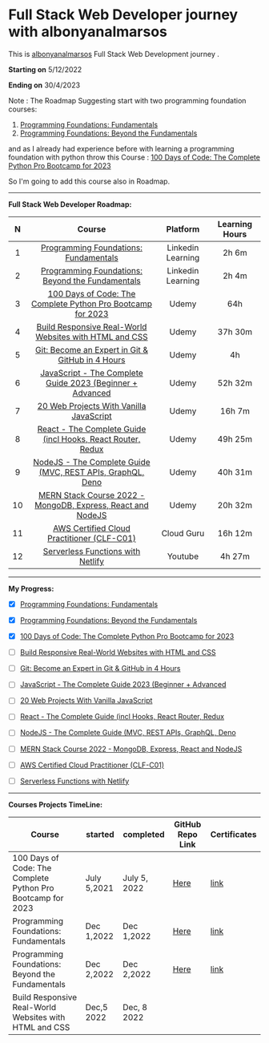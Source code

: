 # Full Stack Web Developer journey with albonyanalmarsos 
This is [albonyanalmarsos](https://albonyanalmarsos.vercel.app/#subject) Full Stack Web Development journey .

**Starting on** 5/12/2022 

**Ending on** 30/4/2023

Note : The Roadmap Suggesting start with two programming foundation courses:

1. [Programming Foundations: Fundamentals](https://www.linkedin.com/learning/programming-foundations-fundamentals-3/the-fundamentals-of-programming?autoplay=true&contextUrn=urn%3Ali%3AlyndaLearningPath%3A56db2b643dd5596be4e4989b)
2. [Programming Foundations: Beyond the Fundamentals](https://www.linkedin.com/learning/programming-foundations-beyond-the-fundamentals/broadening-your-knowledge-of-programming-fundamentals?autoplay=true&contextUrn=urn%3Ali%3AlyndaLearningPath%3A56db2b643dd5596be4e4989b)

and as I already had experience before with learning a programming foundation with python throw this Course : [100 Days of Code: The Complete Python Pro Bootcamp for 2023](https://www.udemy.com/course/100-days-of-code/)

So I'm going to add this course also in Roadmap.

------

**Full Stack Web Developer Roadmap:**

|  N   |                            Course                            |     Platform      | Learning Hours |
| :--: | :----------------------------------------------------------: | :---------------: | :------------: |
|  1   | [Programming Foundations: Fundamentals](https://www.linkedin.com/learning/programming-foundations-fundamentals-3/the-fundamentals-of-programming?autoplay=true&contextUrn=urn%3Ali%3AlyndaLearningPath%3A56db2b643dd5596be4e4989b) | Linkedin Learning |     2h 6m      |
|  2   | [Programming Foundations: Beyond the Fundamentals](https://www.linkedin.com/learning/programming-foundations-beyond-the-fundamentals/broadening-your-knowledge-of-programming-fundamentals?autoplay=true&contextUrn=urn%3Ali%3AlyndaLearningPath%3A56db2b643dd5596be4e4989b) | Linkedin Learning |     2h 4m      |
|  3   | [100 Days of Code: The Complete Python Pro Bootcamp for 2023](https://www.udemy.com/course/100-days-of-code/) |       Udemy       |      64h       |
|  4   | [Build Responsive Real-World Websites with HTML and CSS](https://www.udemy.com/course/design-and-develop-a-killer-website-with-html5-and-css3/) |       Udemy       |    37h 30m     |
|  5   | [Git: Become an Expert in Git & GitHub in 4 Hours](https://www.udemy.com/course/git-expert-4-hours/) |       Udemy       |       4h       |
|  6   | [JavaScript - The Complete Guide 2023 (Beginner + Advanced](https://www.udemy.com/course/javascript-the-complete-guide-2020-beginner-advanced/) |       Udemy       |    52h 32m     |
|  7   | [20 Web Projects With Vanilla JavaScript](https://www.udemy.com/course/web-projects-with-vanilla-javascript/) |       Udemy       |     16h 7m     |
|  8   | [React - The Complete Guide (incl Hooks, React Router, Redux](https://www.udemy.com/course/react-the-complete-guide-incl-redux/) |       Udemy       |    49h 25m     |
|  9   | [NodeJS - The Complete Guide (MVC, REST APIs, GraphQL, Deno](https://www.udemy.com/course/nodejs-the-complete-guide/) |       Udemy       |    40h 31m     |
|  10  | [MERN Stack Course 2022 - MongoDB, Express, React and NodeJS](https://www.udemy.com/course/nodejs-the-complete-guide/) |       Udemy       |    20h 32m     |
|  11  | [AWS Certified Cloud Practitioner (CLF-C01)](https://acloud.guru/overview/aws--certified-cloud-practitioner) |    Cloud Guru     |    16h 12m     |
|  12  | [Serverless Functions with Netlify](https://www.youtube.com/watch?v=AfAZ33XjIBU&feature=youtu.be&ab_channel=CodingAddict) |      Youtube      |     4h 27m     |

------

**My Progress:**

- [x] [Programming Foundations: Fundamentals](https://www.linkedin.com/learning/programming-foundations-fundamentals-3/the-fundamentals-of-programming?autoplay=true&contextUrn=urn%3Ali%3AlyndaLearningPath%3A56db2b643dd5596be4e4989b)

- [x] [Programming Foundations: Beyond the Fundamentals](https://www.linkedin.com/learning/programming-foundations-beyond-the-fundamentals/broadening-your-knowledge-of-programming-fundamentals?autoplay=true&contextUrn=urn%3Ali%3AlyndaLearningPath%3A56db2b643dd5596be4e4989b)

- [x]  [100 Days of Code: The Complete Python Pro Bootcamp for 2023](https://www.udemy.com/course/100-days-of-code/)

- [ ] [Build Responsive Real-World Websites with HTML and CSS](https://www.udemy.com/course/design-and-develop-a-killer-website-with-html5-and-css3/)

- [ ] [Git: Become an Expert in Git & GitHub in 4 Hours](https://www.udemy.com/course/git-expert-4-hours/)

- [ ] [JavaScript - The Complete Guide 2023 (Beginner + Advanced](https://www.udemy.com/course/javascript-the-complete-guide-2020-beginner-advanced/)

- [ ] [20 Web Projects With Vanilla JavaScript](https://www.udemy.com/course/web-projects-with-vanilla-javascript/)

- [ ] [React - The Complete Guide (incl Hooks, React Router, Redux](https://www.udemy.com/course/react-the-complete-guide-incl-redux/)

- [ ] [NodeJS - The Complete Guide (MVC, REST APIs, GraphQL, Deno](https://www.udemy.com/course/nodejs-the-complete-guide/)

- [ ] [MERN Stack Course 2022 - MongoDB, Express, React and NodeJS](https://www.udemy.com/course/nodejs-the-complete-guide/)

- [ ] [AWS Certified Cloud Practitioner (CLF-C01)](https://acloud.guru/overview/aws--certified-cloud-practitioner)

- [ ] [Serverless Functions with Netlify](https://www.youtube.com/watch?v=AfAZ33XjIBU&feature=youtu.be&ab_channel=CodingAddict)

------

**Courses Projects TimeLine:**

| Course                                                      | started     | completed    | GitHub Repo Link                                             | Certificates                                                 |
| ----------------------------------------------------------- | ----------- | ------------ | ------------------------------------------------------------ | ------------------------------------------------------------ |
| 100 Days of Code: The Complete Python Pro Bootcamp for 2023 | July 5,2021 | July 5, 2022 | [Here](https://github.com/Shalabyelectronics/Learning-Python-Journey-/blob/main/README.md) | [link](https://www.udemy.com/certificate/UC-2c05b3c4-9d15-4b4e-b6f4-874af78f334c/) |
| Programming Foundations: Fundamentals                       | Dec 1,2022  | Dec 1,2022   | [Here](https://github.com/Shalabyelectronics/Programming_Foundations) | [link](https://www.linkedin.com/learning/certificates/827ae47b547405fa7e60f19d8ad9424e1b154b8e51487ce8abb817fd02765381) |
| Programming Foundations: Beyond the Fundamentals            | Dec 2,2022  | Dec 2,2022   | [Here](https://github.com/Shalabyelectronics/Beyond-the-Fundamentals) | [link](https://www.linkedin.com/learning/certificates/d9ae977c47624b5d41e33e2a934e226a95c66659359d940236aa12706aa863c0) |
| Build Responsive Real-World Websites with HTML and CSS      | Dec,5 2022  | Dec, 8 2022  |                                                              |                                                              |

